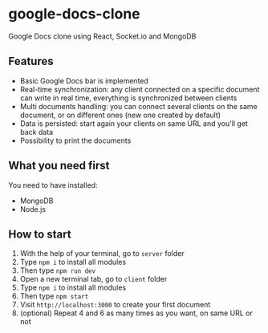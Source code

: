 # google-docs-clone
Google Docs clone using React, Socket.io and MongoDB

## Features
* Basic Google Docs bar is implemented
* Real-time synchronization: any client connected on a specific document can write in real time, everything is synchronized between clients
* Multi documents handling: you can connect several clients on the same document, or on different ones (new one created by default)
* Data is persisted: start again your clients on same URL and you'll get back data
* Possibility to print the documents

## What you need first
You need to have installed:
* MongoDB
* Node.js

## How to start
1. With the help of your terminal, go to `server` folder
2. Type `npm i` to install all modules
3. Then type `npm run dev`
4. Open a new terminal tab, go to `client` folder
5. Type `npm i` to install all modules
6. Then type `npm start`
7. Visit `http://localhost:3000` to create your first document
8. (optional) Repeat 4 and 6 as many times as you want, on same URL or not
